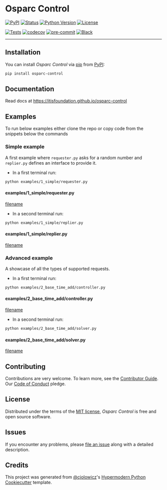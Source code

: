 # Osparc Control

[![PyPI](https://img.shields.io/pypi/v/osparc-control.svg)](https://pypi.org/project/osparc-control/) [![Status](https://img.shields.io/pypi/status/osparc-control.svg)](https://pypi.org/project/osparc-control/) [![Python Version](https://img.shields.io/pypi/pyversions/osparc-control)](https://pypi.org/project/osparc-control) [![License](https://img.shields.io/pypi/l/osparc-control)](https://opensource.org/licenses/MIT)

[![Tests](https://github.com/ITISFoundation/osparc-control/workflows/Tests/badge.svg)](https://github.com/ITISFoundation/osparc-control/actions?workflow=Tests) [![codecov](https://codecov.io/gh/ITISFoundation/osparc-control/branch/master/graph/badge.svg?token=3P04fQlaEb)](https://codecov.io/gh/ITISFoundation/osparc-control) [![pre-commit](https://img.shields.io/badge/pre--commit-enabled-brightgreen?logo=pre-commit&logoColor=white)](https://github.com/pre-commit/pre-commit) [![Black](https://img.shields.io/badge/code%20style-black-000000.svg)](https://github.com/psf/black)

---

## Installation

You can install _Osparc Control_ via [pip] from [PyPI]:

```bash
pip install osparc-control
```

## Documentation

Read docs at https://itisfoundation.github.io/osparc-control

## Examples

To run below examples either clone the repo or copy code from the snippets
below the commands

### Simple example

A first example where `requester.py` asks for a random number and
`replier.py` defines an interface to provide it.

- In a first terminal run:

```bash
python examples/1_simple/requester.py
```

#### examples/1_simple/requester.py

[filename](examples/1_simple/requester.py ":include :type=code")

- In a second terminal run:

```bash
python examples/1_simple/replier.py
```

#### examples/1_simple/replier.py

[filename](examples/1_simple/replier.py ":include :type=code")

### Advanced example

A showcase of all the types of supported requests.

- In a first terminal run:

```bash
python examples/2_base_time_add/controller.py
```

#### examples/2_base_time_add/controller.py

[filename](examples/2_base_time_add/controller.py ":include :type=code")

- In a second terminal run:

```bash
python examples/2_base_time_add/solver.py
```

#### examples/2_base_time_add/solver.py

[filename](examples/2_base_time_add/solver.py ":include :type=code")

## Contributing

Contributions are very welcome.
To learn more, see the [Contributor Guide].
Our [Code of Conduct] pledge.

## License

Distributed under the terms of the [MIT license],
_Osparc Control_ is free and open source software.

## Issues

If you encounter any problems,
please [file an issue] along with a detailed description.

## Credits

This project was generated from [@cjolowicz]'s [Hypermodern Python Cookiecutter] template.

[@cjolowicz]: https://github.com/cjolowicz
[cookiecutter]: https://github.com/audreyr/cookiecutter
[mit license]: LICENSE.md
[pypi]: https://pypi.org/
[hypermodern python cookiecutter]: https://github.com/cjolowicz/cookiecutter-hypermodern-python
[file an issue]: https://github.com/ITISFoundation/osparc-control/issues
[pip]: https://pip.pypa.io/
[contributor guide]: CONTRIBUTING.md
[code of conduct]: CODE_OF_CONDUCT.md
